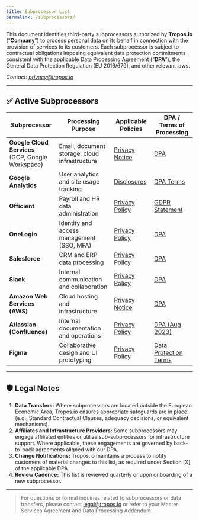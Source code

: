 ```yaml
---
title: Subprocessor List
permalink: /subprocessors/
---
```



This document identifies third-party subprocessors authorized by **Tropos.io** (“**Company**”) to process personal data on its behalf in connection with the provision of services to its customers. Each subprocessor is subject to contractual obligations imposing equivalent data protection commitments consistent with the applicable Data Processing Agreement (“**DPA**”), the General Data Protection Regulation (EU 2016/679), and other relevant laws.

_Contact: [privacy@tropos.io](mailto:privacy@tropos.io)_

---

## ✅ Active Subprocessors

| Subprocessor | Processing Purpose | Applicable Policies | DPA / Terms of Processing |
|-------------|--------------------|----------------------|---------------------------|
| **Google Cloud Services**<br/>(GCP, Google Workspace) | Email, document storage, cloud infrastructure | [Privacy Notice](https://cloud.google.com/terms/cloud-privacy-notice) | [DPA](https://cloud.google.com/terms/data-processing-addendum) |
| **Google Analytics** | User analytics and site usage tracking | [Disclosures](https://support.google.com/analytics/answer/7318509?hl=en) | [DPA Terms](https://support.google.com/analytics/answer/3379636?hl=en) |
| **Officient** | Payroll and HR data administration | [Privacy Policy](https://www.officient.io/privacy-policy) | [GDPR Statement](https://www.officient.io/gdpr-employee-data) |
| **OneLogin** | Identity and access management (SSO, MFA) | [Privacy Policy](https://developers.onelogin.com/privacy) | [DPA](https://www.oneidentity.com/legal/dpa.aspx) |
| **Salesforce** | CRM and ERP data processing | [Privacy Policy](https://www.salesforce.com/uk/company/privacy/) | [DPA](https://www.salesforce.com/platform/data-privacy-compliance/what-is-a-data-processing-agreement/) |
| **Slack** | Internal communication and collaboration | [Privacy Policy](https://slack.com/trust/privacy/privacy-policy) | [DPA](https://slack.com/terms-of-service/data-processing) |
| **Amazon Web Services (AWS)** | Cloud hosting and infrastructure | [Privacy Notice](https://aws.amazon.com/privacy/) | [DPA](https://d1.awsstatic.com/legal/aws-gdpr/AWS_GDPR_DPA.pdf) |
| **Atlassian (Confluence)** | Internal documentation and operations | [Privacy Policy](https://www.atlassian.com/legal/privacy-policy) | [DPA (Aug 2023)](./Atlassian_Customer_DPA_Aug_2023.pdf) |
| **Figma** | Collaborative design and UI prototyping | [Privacy Policy](https://www.figma.com/legal/privacy/) | [Data Protection Terms](https://www.figma.com/legal/privacy-and-data-protection/) |

---

## 🛡️ Legal Notes

1. **Data Transfers:** Where subprocessors are located outside the European Economic Area, Tropos.io ensures appropriate safeguards are in place (e.g., Standard Contractual Clauses, adequacy decisions, or equivalent mechanisms).
2. **Affiliates and Infrastructure Providers:** Some subprocessors may engage affiliated entities or utilize sub-subprocessors for infrastructure support. Where applicable, these engagements are governed by back-to-back agreements aligned with our DPA.
3. **Change Notifications:** Tropos.io maintains a process to notify customers of material changes to this list, as required under Section [X] of the applicable DPA.
4. **Review Cadence:** This list is reviewed quarterly or upon onboarding of a new subprocessor.

---

> For questions or formal inquiries related to subprocessors or data transfers, please contact [legal@tropos.io](mailto:legal@tropos.io) or refer to your Master Services Agreement and Data Processing Addendum.
